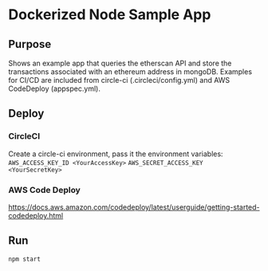 # Dockerized Node Sample App

## Purpose

Shows an example app that queries the etherscan API and store the transactions associated with an ethereum address in mongoDB.  Examples for CI/CD are included from circle-ci (.circleci/config.yml) and AWS CodeDeploy (appspec.yml).

## Deploy

### CircleCI
Create a circle-ci environment, pass it the environment variables: 
`AWS_ACCESS_KEY_ID <YourAccessKey>`
`AWS_SECRET_ACCESS_KEY <YourSecretKey>`

### AWS Code Deploy
https://docs.aws.amazon.com/codedeploy/latest/userguide/getting-started-codedeploy.html

## Run
`npm start`
